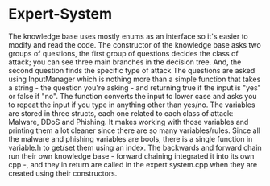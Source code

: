 # Expert-System
The knowledge base uses mostly enums as an interface so it's easier to modify and read the code. 
The constructor of the knowledge base asks two groups of questions, the first group of questions decides the class
of attack; you can see three main branches in the decision tree. And, the second question finds the specific type of attack
The questions are asked using InputManager which is nothing more than a simple function that takes a string - the question
you're asking - and returning true if the input is "yes" or false if "no". The function converts the input to lower case and asks
you to repeat the input if you type in anything other than yes/no.
The variables are stored in three structs, each one related to each class of attack: Malware, DDoS and Phishing. It makes working with
those variables and printing them a lot cleaner since there are so many variables/rules. Since all the malware and phishing
variables are bools, there is a single function in variable.h to get/set them using an index.
The backwards and forward chain run their own knowledge base - forward chaining integrated it into its own cpp -, and they in return are
called in the expert system.cpp when they are created using their constructors.
